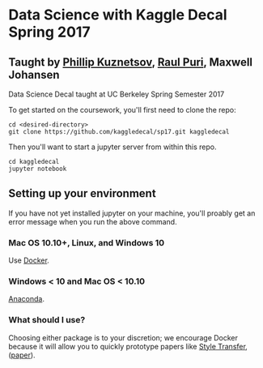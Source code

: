 # Data Science with Kaggle Decal Spring 2017
## Taught by [Phillip Kuznetsov](https://github.com/philkuz), [Raul Puri](https://github.com/raulpuric), Maxwell Johansen
Data Science Decal taught at UC Berkeley Spring Semester 2017 

To get started on the coursework, you'll first need to clone the repo:
```
cd <desired-directory>
git clone https://github.com/kaggledecal/sp17.git kaggledecal
```

Then you'll want to start a jupyter server from within this repo.
```
cd kaggledecal
jupyter notebook
```

## Setting up your environment
If you have not yet installed jupyter on your machine, you'll proably get an error message when you run the above command. 
### Mac OS 10.10+, Linux, and Windows 10
Use [Docker](https://docs.docker.com/engine/installation/). 
### Windows < 10 and Mac OS < 10.10
[Anaconda](https://www.continuum.io/downloads). 
### What should I use?
Choosing either package is to your discretion; we encourage Docker because it will allow you to quickly prototype papers like [Style Transfer](https://hub.docker.com/r/kchentw/neural-style/), ([paper](http://arxiv.org/abs/1508.06576)).


